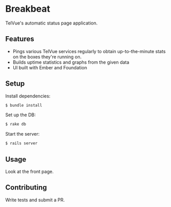 # Breakbeat

TelVue's automatic status page application.

## Features

- Pings various TelVue services regularly to obtain up-to-the-minute
  stats on the boxes they're running on.
- Builds uptime statistics and graphs from the given data
- UI built with Ember and Foundation

## Setup

Install dependencies:

```bash
$ bundle install
```

Set up the DB:

```bash
$ rake db
```

Start the server:

```bash
$ rails server
```

## Usage

Look at the front page.

## Contributing

Write tests and submit a PR.
